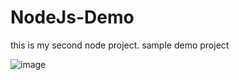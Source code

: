 # NodeJs-Demo
this is my second node project. sample demo project

![image](https://github.com/Mindula-Dilthushan/NodeJs-MySQL-Demo/blob/master/asserts/node-mysql.png)
